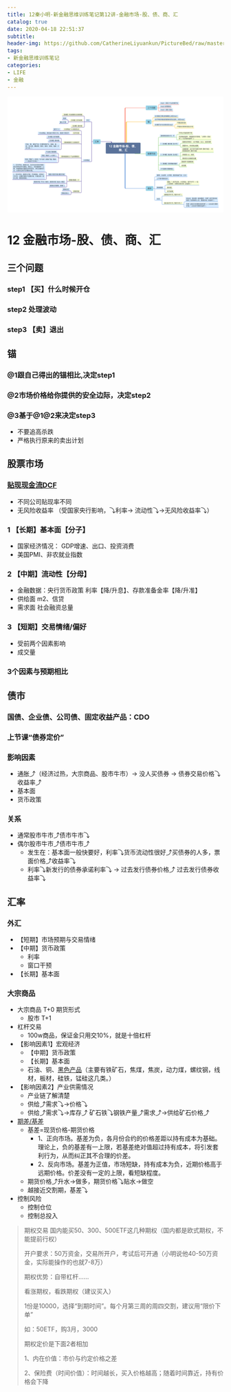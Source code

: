```yaml
---
title: 12秦小明-新金融思维训练笔记第12讲-金融市场-股、债、商、汇
catalog: true
date: 2020-04-18 22:51:37
subtitle:
header-img: https://github.com/CatherineLiyuankun/PictureBed/raw/master/blog/post/%E7%A7%A6%E5%B0%8F%E6%98%8E%E7%AC%94%E8%AE%B0/%E7%AC%AC12%E8%AE%B2-%20%E9%87%91%E8%9E%8D%E5%B8%82%E5%9C%BA-%E8%82%A1%E3%80%81%E5%80%BA%E3%80%81%E5%95%86%E3%80%81%E6%B1%87.png
tags:
- 新金融思维训练笔记
categories:
- LIFE
- 金融
---
```


![思维导图](https://github.com/CatherineLiyuankun/PictureBed/raw/master/blog/post/%E7%A7%A6%E5%B0%8F%E6%98%8E%E7%AC%94%E8%AE%B0/%E7%AC%AC12%E8%AE%B2-%20%E9%87%91%E8%9E%8D%E5%B8%82%E5%9C%BA-%E8%82%A1%E3%80%81%E5%80%BA%E3%80%81%E5%95%86%E3%80%81%E6%B1%87.png)

# 12 金融市场-股、债、商、汇

## 三个问题

### step1 【买】什么时候开仓

### step2 处理波动

### step3 【卖】退出

## 锚

### @1跟自己得出的锚相比,决定step1

### @2市场价格给你提供的安全边际，决定step2

### @3基于@1@2来决定step3

- 不要追高杀跌
- 严格执行原来的卖出计划

## 股票市场

### [贴现现金流DCF](https://wiki.mbalib.com/wiki/DCF)

- 不同公司贴现率不同
- 无风险收益率 （受国家央行影响，⤵利率-> 流动性⤵->无风险收益率⤵）

### 1 【长期】基本面【分子】

- 国家经济情况： GDP增速、出口、投资消费
- 美国PMI、非农就业指数

### 2 【中期】流动性【分母】

- 金融数据：央行货币政策 利率【降/升息】、存款准备金率【降/升准】
- 供给面 m2、信贷
- 需求面 社会融资总量

### 3 【短期】交易情绪/偏好

- 受前两个因素影响
- 成交量

### 3个因素与预期相比

## 债市

### 国债、企业债、公司债、固定收益产品：CDO

### 上节课“债券定价”

### 影响因素

- 通胀⤴（经济过热，大宗商品、股市牛市）-> 没人买债券 -> 债券交易价格⤵收益率⤴
- 基本面
- 货币政策

### 关系

- 通常股市牛市⤴债市牛市⤵
- 偶尔股市牛市⤴债市牛市⤴
  - 发生在：基本面一般快要好，利率⤵货币流动性很好⤴买债券的人多，票面价格⤴收益率⤵
  - 利率⤵新发行的债券承诺利率⤵ -> 过去发行债券价格⤴  过去发行债券收益率⤵

## 汇率

### 外汇

- 【短期】市场预期与交易情绪
- 【中期】货币政策
  - 利率
  - 窗口干预
- 【长期】基本面

### 大宗商品

- 大宗商品 T+0 期货形式
  - 股市 T+1
- 杠杆交易
  - 100w商品，保证金只用交10%，就是十倍杠杆
- 【影响因素1】宏观经济
  - 【中期】货币政策
  - 【长期】基本面
  - 石油、铜、[黑色产品](https://about.fengjr.com/bank/detail-qa-134061)（主要有铁矿石，焦煤，焦炭，动力煤，螺纹钢，线材，板材，硅铁，锰硅这几类。）
- 【影响因素2】产业供需情况
  - 产业链了解清楚
  - 供给⤴需求⤵->价格⤵
  - 供给⤴需求⤵->库存⤴ 矿石铁⤵钢铁产量⤴需求⤴->供给矿石价格⤴
- [期差/基差](https://wiki.mbalib.com/zh-tw/%E5%9F%BA%E5%B7%AE)
  - 基差=现货价格-期货价格
    - 1、正向市场。基差为负，各月份合约的价格差距以持有成本为基础。理论上，负的基差有一上限，若基差绝对值超过持有成本，将引发套利行为，从而纠正其不合理的价差。
    - 2、反向市场。基差为正值，市场短缺，持有成本为负，近期价格高于远期价格。价差没有一定的上限，看短缺程度。
  - 期货价格⤴升水->做多，期货价格⤵贴水->做空
  - 越接近交割期，基差⤵
- 控制风险
  - 控制仓位
  - 控制总投入




> 期权交易
> 国内能买50、300、500ETF这几种期权（国内都是欧式期权，不能提前行权）
> 
> 开户要求：50万资金，交易所开户，考试后可开通（小明说他40-50万资金，实际能操作的也就7-8万）
> 
> 期权优势：自带杠杆......
> 
> 看涨期权，看跌期权（建议买入）
> 
> 1份是10000，选择“到期时间”。每个月第三周的周四交割，建议用“限价下单”
> 
> 如：50ETF，购3月，3000
> 
> 期权定价是下面2者相加
> 
> 1、内在价值：市价与约定价格之差
> 
> 2、保险费（时间价值）：时间越长，买入价格越高；随着时间靠近，持有价格会下降
